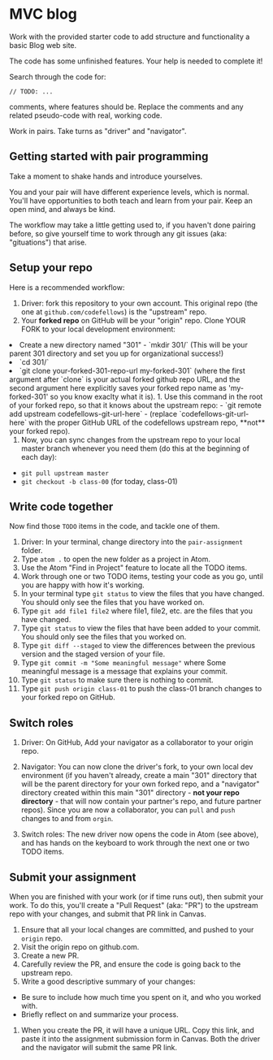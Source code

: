 # MVC blog

Work with the provided starter code to add structure and functionality a basic Blog web site.

The code has some unfinished features. Your help is needed to complete it!

Search through the code for:

 `// TODO: ...`

 comments, where features should be. Replace the comments and any related pseudo-code with real, working code.

Work in pairs. Take turns as "driver" and "navigator".

## Getting started with pair programming

Take a moment to shake hands and introduce yourselves.

You and your pair will have different experience levels, which is normal. You'll have opportunities to both teach and learn from your pair. Keep an open mind, and always be kind.

The workflow may take a little getting used to, if you haven't done pairing before, so give yourself time to work through any git issues (aka: "gituations") that arise.

## Setup your repo

Here is a recommended workflow:

1. Driver: fork this repository to your own account. This original repo (the one at `github.com/codefellows`) is the "upstream" repo.
1. Your **forked repo** on GitHub will be your "origin" repo. Clone YOUR FORK to your local development environment:
<li> Create a new directory named "301" - `mkdir 301/` (This will be your parent 301 directory and set you up for organizational success!)
<li>`cd 301/`
<li>`git clone your-forked-301-repo-url my-forked-301` (where the first argument after `clone` is your actual forked github repo URL, and the second argument here explicitly saves your forked repo name as 'my-forked-301' so you know exaclty what it is).
1. Use this command in the root of your forked repo, so that it knows about the upstream repo:
  - `git remote add upstream codefellows-git-url-here`
  - (replace `codefellows-git-url-here` with the proper GitHub URL of the codefellows upstream repo, **not** your forked repo).

1. Now, you can sync changes from the upstream repo to your local master branch whenever you need them (do this at the beginning of each day):
  - `git pull upstream master`
  - `git checkout -b class-00` (for today, class-01)

## Write code together

Now find those `TODO` items in the code, and tackle one of them.

1. Driver: In your terminal, change directory into the `pair-assignment` folder.
1. Type `atom .` to open the new folder as a project in Atom.
1. Use the Atom "Find in Project" feature to locate all the TODO items.
1. Work through one or two TODO items, testing your code as you go, until you are happy with how it's working.
1. In your terminal type `git status` to view the files that you have changed. You should only see the files that you have worked on.
1. Type `git add file1 file2` where file1, file2, etc. are the files that you have changed.
1. Type `git status` to view the files that have been added to your commit. You should only see the files that you worked on.
1. Type `git diff --staged` to view the differences between the previous version and the staged version of your file.
1. Type `git commit -m "Some meaningful message"` where Some meaningful message is a message that explains your commit.
1. Type `git status` to make sure there is nothing to commit.
1. Type `git push origin class-01` to push the class-01 branch changes to your forked repo on GitHub.

## Switch roles
1. Driver: On GitHub, Add your navigator as a collaborator to your origin repo.

1. Navigator: You can now clone the driver's fork, to your own local dev environment (if you haven't already, create a main "301" directory that will be the parent directory for your own forked repo, and a "navigator" directory created within this main "301" directory - **not your repo directory** - that will now contain your partner's repo, and future partner repos). Since you are now a collaborator, you can `pull` and `push` changes to and from `orgin`.

1. Switch roles: The new driver now opens the code in Atom (see above), and has hands on the keyboard to work through the next one or two TODO items.

## Submit your assignment

When you are finished with your work (or if time runs out), then submit your work. To do this, you'll create a "Pull Request" (aka: "PR") to the upstream repo with your changes, and submit that PR link in Canvas.

1. Ensure that all your local changes are committed, and pushed to your `origin` repo.
2. Visit the origin repo on github.com.
1. Create a new PR.
1. Carefully review the PR, and ensure the code is going back to the upstream repo.
1. Write a good descriptive summary of your changes:
  - Be sure to include how much time you spent on it, and who you worked with.
  - Briefly reflect on and summarize your process.
1. When you create the PR, it will have a unique URL. Copy this link, and paste it into the assignment submission form in Canvas. Both the driver and the navigator will submit the same PR link.
